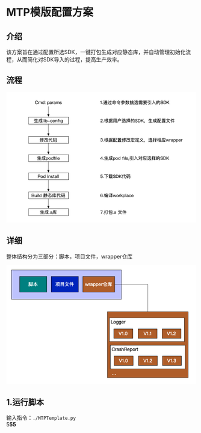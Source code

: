 # MTP模版配置方案

## 介绍

该方案旨在通过配置所选SDK，一键打包生成对应静态库，并自动管理初始化流程，从而简化对SDK导入的过程，提高生产效率。

## 流程

![](.gitbook/assets/221568859204_.pic.jpg)

## 详细

整体结构分为三部分：脚本，项目文件，wrapper仓库

![](.gitbook/assets/241568861102_.pic.jpg)

## 1.运行脚本

输入指令：`./MTPTemplate.py`  
5**55**



